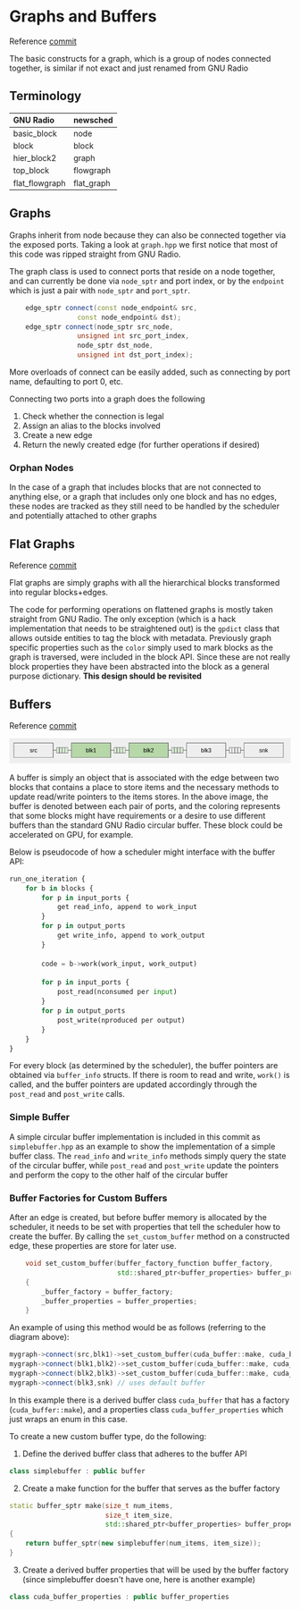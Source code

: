 # Graphs and Buffers

Reference [commit](https://github.com/gnuradio/newsched/commit/5072a3223a92afc0729daf8756c41a46810e34b9)

The basic constructs for a graph, which is a group of nodes connected together, is similar if not exact and just renamed from GNU Radio

## Terminology

| GNU Radio       | newsched    |
| :-----------    | :---------- |
|  basic_block    | node        |
|  block          | block       |
|  hier_block2    | graph       |
|  top_block      | flowgraph   |
|  flat_flowgraph | flat_graph  |

## Graphs

Graphs inherit from node because they can also be connected together via the exposed ports.  Taking a look at `graph.hpp` we first notice that most of this code was ripped straight from GNU Radio.  

The graph class is used to connect ports that reside on a node together, and can currently be done via `node_sptr` and port index, or by the `endpoint` which is just a pair with `node_sptr` and `port_sptr`.

```cpp
    edge_sptr connect(const node_endpoint& src,
                 const node_endpoint& dst);
    edge_sptr connect(node_sptr src_node,
                 unsigned int src_port_index,
                 node_sptr dst_node,
                 unsigned int dst_port_index);
```
More overloads of connect can be easily added, such as connecting by port name, defaulting to port 0, etc.

Connecting two ports into a graph does the following
1. Check whether the connection is legal
2. Assign an alias to the blocks involved
3. Create a new edge
4. Return the newly created edge (for further operations if desired)

### Orphan Nodes
In the case of a graph that includes blocks that are not connected to anything else, or a graph that includes only one block and has no edges, these nodes are tracked as they still need to be handled by the scheduler and potentially attached to other graphs

## Flat Graphs
Reference [commit](https://github.com/gnuradio/newsched/commit/91fe3ef8dfcc69b918f80240981ba739d2cef992)

Flat graphs are simply graphs with all the hierarchical blocks transformed into regular blocks+edges.  

The code for performing operations on flattened graphs is mostly taken straight from GNU Radio.  The only exception (which is a hack implementation that needs to be straightened out) is the `gpdict` class that allows outside entities to tag the block with metadata.  Previously graph specific properties such as the `color` simply used to mark blocks as the graph is traversed, were included in the block API.  Since these are not really block properties they have been abstracted into the block as a general purpose dictionary.  **This design should be revisited**

## Buffers
Reference [commit](https://github.com/gnuradio/newsched/commit/5072a3223a92afc0729daf8756c41a46810e34b9)

![Buffers between blocks](images/graphs_buffers.png)

A buffer is simply an object that is associated with the edge between two blocks that contains a place to store items and the necessary methods to update read/write pointers to the items stores.  In the above image, the buffer is denoted between each pair of ports, and the coloring represents that some blocks might have requirements or a desire to use different buffers than the standard GNU Radio circular buffer.  These block could be accelerated on GPU, for example.

Below is pseudocode of how a scheduler might interface with the buffer API:

```python
run_one_iteration {
    for b in blocks {
        for p in input_ports {
            get read_info, append to work_input
        }
        for p in output_ports 
            get write_info, append to work_output
        }

        code = b->work(work_input, work_output)

        for p in input_ports {
            post_read(nconsumed per input)
        }
        for p in output_ports 
            post_write(nproduced per output)
        }
    }
}

```

For every block (as determined by the scheduler), the buffer pointers are obtained via `buffer_info` structs.  If there is room to read and write, `work()` is called, and the buffer pointers are updated accordingly through the `post_read` and `post_write` calls.

### Simple Buffer
A simple circular buffer implementation is included in this commit as `simplebuffer.hpp` as an example to show the implementation of a simple buffer class.  The `read_info` and `write_info` methods simply query the state of the circular buffer, while `post_read` and `post_write` update the pointers and perform the copy to the other half of the circular buffer

### Buffer Factories for Custom Buffers

After an edge is created, but before buffer memory is allocated by the scheduler, it needs to be set with properties that tell the scheduler how to create the buffer.  By calling the `set_custom_buffer` method on a constructed edge, these properties are store for later use.

```cpp
    void set_custom_buffer(buffer_factory_function buffer_factory,
                           std::shared_ptr<buffer_properties> buffer_properties = nullptr)
    {
        _buffer_factory = buffer_factory;
        _buffer_properties = buffer_properties;
    }
```

An example of using this method would be as follows (referring to the diagram above):

```cpp
mygraph->connect(src,blk1)->set_custom_buffer(cuda_buffer::make, cuda_buffer_properties::make(cuda_buffer_type::H2D));
mygraph->connect(blk1,blk2)->set_custom_buffer(cuda_buffer::make, cuda_buffer_properties::make(cuda_buffer_type::D2D));
mygraph->connect(blk2,blk3)->set_custom_buffer(cuda_buffer::make, cuda_buffer_properties::make(cuda_buffer_type::D2H));
mygraph->connect(blk3,snk) // uses default buffer
```

In this example there is a derived buffer class `cuda_buffer` that has a factory (`cuda_buffer::make`), and a properties class `cuda_buffer_properties` which just wraps an enum in this case.  

To create a new custom buffer type, do the following:
1. Define the derived buffer class that adheres to the buffer API
```cpp
class simplebuffer : public buffer
```
2. Create a make function for the buffer that serves as the buffer factory
```cpp
static buffer_sptr make(size_t num_items,
                        size_t item_size,
                        std::shared_ptr<buffer_properties> buffer_properties)
{
    return buffer_sptr(new simplebuffer(num_items, item_size));
}
```
3. Create a derived buffer properties that will be used by the buffer factory (since simplebuffer doesn't have one, here is another example)
```cpp
class cuda_buffer_properties : public buffer_properties
```